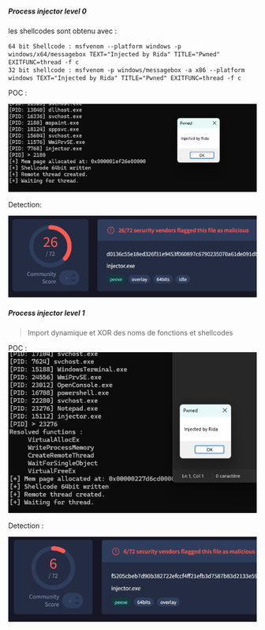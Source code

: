 ##### Process injector level 0
les shellcodes sont obtenu avec : 
```
64 bit Shellcode : msfvenom --platform windows -p windows/x64/messagebox TEXT="Injected by Rida" TITLE="Pwned" EXITFUNC=thread -f c
32 bit shellcode : msfvenom -p windows/messagebox -a x86 --platform windows TEXT="Injected by Rida" TITLE="Pwned" EXITFUNC=thread -f c
```

POC : 

![image](assets/POC_lvl_0.png)

Detection: 

![alt text](assets/detect_lvl_0.png)

##### Process injector level 1
> Import dynamique et XOR des noms de fonctions et shellcodes

POC : 
![image](assets/POC_lvl_1.png)

Detection : 

![image](assets/detect_lvl_1.png)
